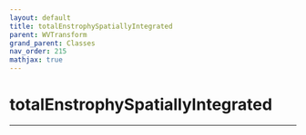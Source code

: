 ```yaml
---
layout: default
title: totalEnstrophySpatiallyIntegrated
parent: WVTransform
grand_parent: Classes
nav_order: 215
mathjax: true
---
```


#  totalEnstrophySpatiallyIntegrated




---

